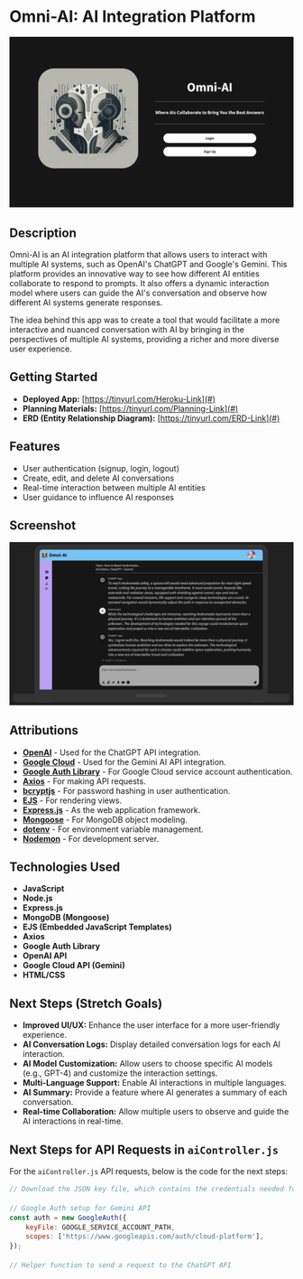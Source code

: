 # Omni-AI: AI Integration Platform

![Omni-AI Login Screen](.vscode/images/Omni-AI.jpeg)

## Description

Omni-AI is an AI integration platform that allows users to interact with multiple AI systems, such as OpenAI's ChatGPT and Google's Gemini. This platform provides an innovative way to see how different AI entities collaborate to respond to prompts. It also offers a dynamic interaction model where users can guide the AI's conversation and observe how different AI systems generate responses.

The idea behind this app was to create a tool that would facilitate a more interactive and nuanced conversation with AI by bringing in the perspectives of multiple AI systems, providing a richer and more diverse user experience.

## Getting Started

- **Deployed App:** [https://tinyurl.com/Heroku-Link](#)
- **Planning Materials:** [https://tinyurl.com/Planning-Link](#)
- **ERD (Entity Relationship Diagram):** [https://tinyurl.com/ERD-Link](#)

## Features

- User authentication (signup, login, logout)
- Create, edit, and delete AI conversations
- Real-time interaction between multiple AI entities
- User guidance to influence AI responses

## Screenshot

![User Experience](.vscode/images/UX.jpeg)

## Attributions

- **[OpenAI](https://openai.com/)** - Used for the ChatGPT API integration.
- **[Google Cloud](https://cloud.google.com/)** - Used for the Gemini AI API integration.
- **[Google Auth Library](https://www.npmjs.com/package/google-auth-library)** - For Google Cloud service account authentication.
- **[Axios](https://www.npmjs.com/package/axios)** - For making API requests.
- **[bcryptjs](https://www.npmjs.com/package/bcryptjs)** - For password hashing in user authentication.
- **[EJS](https://ejs.co/)** - For rendering views.
- **[Express.js](https://expressjs.com/)** - As the web application framework.
- **[Mongoose](https://mongoosejs.com/)** - For MongoDB object modeling.
- **[dotenv](https://www.npmjs.com/package/dotenv)** - For environment variable management.
- **[Nodemon](https://www.npmjs.com/package/nodemon)** - For development server.

## Technologies Used

- **JavaScript**
- **Node.js**
- **Express.js**
- **MongoDB (Mongoose)**
- **EJS (Embedded JavaScript Templates)**
- **Axios**
- **Google Auth Library**
- **OpenAI API**
- **Google Cloud API (Gemini)**
- **HTML/CSS**

## Next Steps (Stretch Goals)

- **Improved UI/UX:** Enhance the user interface for a more user-friendly experience.
- **AI Conversation Logs:** Display detailed conversation logs for each AI interaction.
- **AI Model Customization:** Allow users to choose specific AI models (e.g., GPT-4) and customize the interaction settings.
- **Multi-Language Support:** Enable AI interactions in multiple languages.
- **AI Summary:** Provide a feature where AI generates a summary of each conversation.
- **Real-time Collaboration:** Allow multiple users to observe and guide the AI interactions in real-time.

## Next Steps for API Requests in `aiController.js`

For the `aiController.js` API requests, below is the code for the next steps:

```javascript
// Download the JSON key file, which contains the credentials needed for API access.

// Google Auth setup for Gemini API
const auth = new GoogleAuth({
    keyFile: GOOGLE_SERVICE_ACCOUNT_PATH,
    scopes: ['https://www.googleapis.com/auth/cloud-platform'],
});

// Helper function to send a request to the ChatGPT API
```
